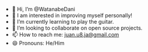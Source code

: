 - 👋 Hi, I’m @WatanabeDani
- 👀 I am interested in improving myself personally!
- 🌱 I’m currently learning to play the guitar.
- 💞️ I’m looking to collaborate on open source projects.
- 📫 How to reach me: juan.u8.ja@gmail.com
- 😄 Pronouns: He/Him

<!---
WatanabeDani/WatanabeDani is a ✨ special ✨ repository because its `README.md` (this file) appears on your GitHub profile.
You can click the Preview link to take a look at your changes.
--->
